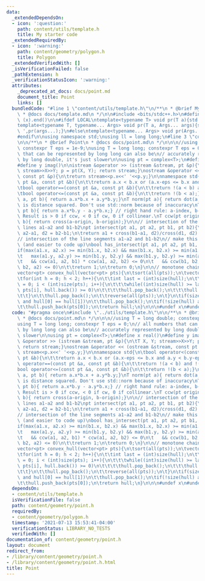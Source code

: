 ```yaml
---
data:
  _extendedDependsOn:
  - icon: ':question:'
    path: content/utils/template.h
    title: My starter code
  _extendedRequiredBy:
  - icon: ':warning:'
    path: content/geometry/polygon.h
    title: Polygon
  _extendedVerifiedWith: []
  _isVerificationFailed: false
  _pathExtension: h
  _verificationStatusIcon: ':warning:'
  attributes:
    _deprecated_at_docs: docs/point.md
    document_title: Point
    links: []
  bundledCode: "#line 1 \"content/utils/template.h\"\n/**\n * @brief My starter code\n\
    \ * @docs docs/template.md\n */\n\n#include <bits/stdc++.h>\n#define all(x) (x).begin(),\
    \ (x).end()\n\n#ifdef LOCAL\ntemplate<typename T> void pr(T a){std::cerr<<a<<std::endl;}\n\
    template<typename T, typename... Args> void pr(T a, Args... args){std::cerr<<a<<'\
    \ ',pr(args...);}\n#else\ntemplate<typename... Args> void pr(Args... args){}\n\
    #endif\n\nusing namespace std;\nusing ll = long long;\n#line 3 \"content/geometry/point.h\"\
    \n\n/**\n * @brief Point\n * @docs docs/point.md\n */\n\n\n//using T = long double;\
    \ constexpr T eps = 1e-9;\nusing T = long long; constexpr T eps = 0;\n// all numbers\
    \ that can be represented by long long can also be\n// accurately represented\
    \ by long double, it's just slower\n\nusing pt = complex<T>;\n#define x real()\n\
    #define y imag()\n\nistream &operator >> (istream &stream, pt &p){\n\tT X, Y;\
    \ stream>>X>>Y; p = pt(X, Y); return stream;}\nostream &operator << (ostream &stream,\
    \ const pt &p){\n\treturn stream<<p.x<<' '<<p.y;}\n\nnamespace std{\n\tbool operator<(const\
    \ pt &a, const pt &b){\n\t\treturn a.x < b.x or (a.x-eps <= b.x and a.y < b.y-eps);}\n\
    \tbool operator==(const pt &a, const pt &b){\n\t\treturn !(a < b) and !(b < a);}\n\
    \tbool operator<=(const pt &a, const pt &b){\n\t\treturn !(b < a);}\n}\n\nT dot(pt\
    \ a, pt b){ return a.x*b.x + a.y*b.y;}\nT norm(pt a){ return dot(a, a);} // norm\
    \ is distance squared. Don't use std::norm because of inaccuracy\nT cross(pt a,\
    \ pt b){ return a.x*b.y - a.y*b.x;} // right hand rule: a-index, b-middle, cross-thumb.\
    \ Result is > 0 if ccw, < 0 if cw, 0 if collinear.\nT ccw(pt origin, pt a, pt\
    \ b){ return cross(a-origin, b-origin);}\n\n// intersection of the (infinite)\
    \ lines a1-a2 and b1-b2\npt intersect(pt a1, pt a2, pt b1, pt b2){\n\tpt d1 =\
    \ a2-a1, d2 = b2-b1;\n\treturn a1 + cross(b1-a1, d2)/cross(d1, d2) * d1;\n}\n\n\
    // intersection of the line segments a1-a2 and b1-b2\n// make this look nicer\
    \ (and easier to code up)\nbool has_intersect(pt a1, pt a2, pt b1, pt b2){\n\t\
    if(max(a1.x, a2.x) >= min(b1.x, b2.x) && max(b1.x, b2.x) >= min(a1.x, a2.x) &&\n\
    \t   max(a1.y, a2.y) >= min(b1.y, b2.y) && max(b1.y, b2.y) >= min(a1.y, a2.y)\n\
    \t   && ccw(a1, a2, b1) * ccw(a1, a2, b2) <= 0\n\t   && ccw(b1, b2, a1) * ccw(b1,\
    \ b2, a2) <= 0)\n\t\treturn 1;\n\treturn 0;\n}\n\n// monotone chain algorithm\n\
    vector<pt> convex_hull(vector<pt> pts){\n\tsort(all(pts));\n\tvector<pt> hull;\n\
    \tfor(int h = 0; h < 2; h++){\n\t\tint last = (int)size(hull);\n\t\tfor(int i\
    \ = 0; i < (int)size(pts); i++){\n\t\t\twhile((int)size(hull) >= last+2 and ccw(*(hull.end()-2),\
    \ pts[i], hull.back()) >= 0)\n\t\t\t\thull.pop_back();\n\t\t\thull.push_back(pts[i]);\n\
    \t\t}\n\t\thull.pop_back();\n\t\treverse(all(pts));\n\t}\n\tif(size(hull) == 2\
    \ and hull[0] == hull[1])\n\t\thull.pop_back();\n\tif(!size(hull) and size(pts))\n\
    \t\thull.push_back(pts[0]);\n\treturn hull;\n}\n\n\n#undef x\n#undef y\n"
  code: "#pragma once\n#include \"../utils/template.h\"\n\n/**\n * @brief Point\n\
    \ * @docs docs/point.md\n */\n\n\n//using T = long double; constexpr T eps = 1e-9;\n\
    using T = long long; constexpr T eps = 0;\n// all numbers that can be represented\
    \ by long long can also be\n// accurately represented by long double, it's just\
    \ slower\n\nusing pt = complex<T>;\n#define x real()\n#define y imag()\n\nistream\
    \ &operator >> (istream &stream, pt &p){\n\tT X, Y; stream>>X>>Y; p = pt(X, Y);\
    \ return stream;}\nostream &operator << (ostream &stream, const pt &p){\n\treturn\
    \ stream<<p.x<<' '<<p.y;}\n\nnamespace std{\n\tbool operator<(const pt &a, const\
    \ pt &b){\n\t\treturn a.x < b.x or (a.x-eps <= b.x and a.y < b.y-eps);}\n\tbool\
    \ operator==(const pt &a, const pt &b){\n\t\treturn !(a < b) and !(b < a);}\n\t\
    bool operator<=(const pt &a, const pt &b){\n\t\treturn !(b < a);}\n}\n\nT dot(pt\
    \ a, pt b){ return a.x*b.x + a.y*b.y;}\nT norm(pt a){ return dot(a, a);} // norm\
    \ is distance squared. Don't use std::norm because of inaccuracy\nT cross(pt a,\
    \ pt b){ return a.x*b.y - a.y*b.x;} // right hand rule: a-index, b-middle, cross-thumb.\
    \ Result is > 0 if ccw, < 0 if cw, 0 if collinear.\nT ccw(pt origin, pt a, pt\
    \ b){ return cross(a-origin, b-origin);}\n\n// intersection of the (infinite)\
    \ lines a1-a2 and b1-b2\npt intersect(pt a1, pt a2, pt b1, pt b2){\n\tpt d1 =\
    \ a2-a1, d2 = b2-b1;\n\treturn a1 + cross(b1-a1, d2)/cross(d1, d2) * d1;\n}\n\n\
    // intersection of the line segments a1-a2 and b1-b2\n// make this look nicer\
    \ (and easier to code up)\nbool has_intersect(pt a1, pt a2, pt b1, pt b2){\n\t\
    if(max(a1.x, a2.x) >= min(b1.x, b2.x) && max(b1.x, b2.x) >= min(a1.x, a2.x) &&\n\
    \t   max(a1.y, a2.y) >= min(b1.y, b2.y) && max(b1.y, b2.y) >= min(a1.y, a2.y)\n\
    \t   && ccw(a1, a2, b1) * ccw(a1, a2, b2) <= 0\n\t   && ccw(b1, b2, a1) * ccw(b1,\
    \ b2, a2) <= 0)\n\t\treturn 1;\n\treturn 0;\n}\n\n// monotone chain algorithm\n\
    vector<pt> convex_hull(vector<pt> pts){\n\tsort(all(pts));\n\tvector<pt> hull;\n\
    \tfor(int h = 0; h < 2; h++){\n\t\tint last = (int)size(hull);\n\t\tfor(int i\
    \ = 0; i < (int)size(pts); i++){\n\t\t\twhile((int)size(hull) >= last+2 and ccw(*(hull.end()-2),\
    \ pts[i], hull.back()) >= 0)\n\t\t\t\thull.pop_back();\n\t\t\thull.push_back(pts[i]);\n\
    \t\t}\n\t\thull.pop_back();\n\t\treverse(all(pts));\n\t}\n\tif(size(hull) == 2\
    \ and hull[0] == hull[1])\n\t\thull.pop_back();\n\tif(!size(hull) and size(pts))\n\
    \t\thull.push_back(pts[0]);\n\treturn hull;\n}\n\n\n#undef x\n#undef y"
  dependsOn:
  - content/utils/template.h
  isVerificationFile: false
  path: content/geometry/point.h
  requiredBy:
  - content/geometry/polygon.h
  timestamp: '2021-07-13 15:53:41-04:00'
  verificationStatus: LIBRARY_NO_TESTS
  verifiedWith: []
documentation_of: content/geometry/point.h
layout: document
redirect_from:
- /library/content/geometry/point.h
- /library/content/geometry/point.h.html
title: Point
---
```

